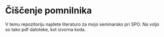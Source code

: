 # Čiščenje pomnilnika

V temu repozitoriju najdete literaturo za mojo seminarsko pri SPO.
Na voljo so tako pdf datoteke, kot izvorna koda.
